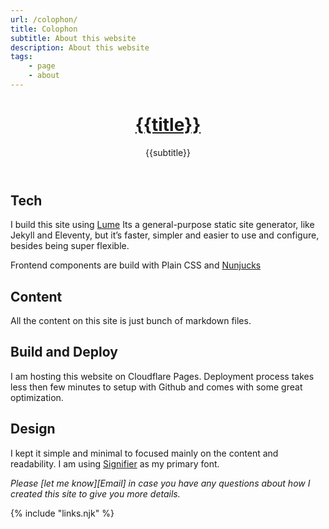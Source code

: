 ```yaml
---
url: /colophon/
title: Colophon
subtitle: About this website
description: About this website
tags:
    - page
    - about
---
```


<header>

# [{{title}}](/)

{{subtitle}}

</header>

<section>


</section><section>

## Tech

I build this site using [Lume](https://lume.land) Its a general-purpose static site generator, like Jekyll and Eleventy, but it’s faster, simpler and easier to use and configure, besides being super flexible.

Frontend components are build with Plain CSS and [Nunjucks](https://mozilla.github.io/nunjucks/)

</section>

<section>

## Content

All the content on this site is just bunch of markdown files. 

</section><section>

## Build and Deploy

I am hosting this website on Cloudflare Pages. Deployment process takes less then few minutes to setup with Github and comes with some great optimization.

</section><section>

## Design

I kept it simple and minimal to focused mainly on the content and readability. I am using [Signifier](https://klim.co.nz/retail-fonts/signifier/) as my primary font.

</section>

<footer>

_Please [let me know][Email] in case you have any questions about how I created this site to give you more details._

</footer>

{% include "links.njk" %}
